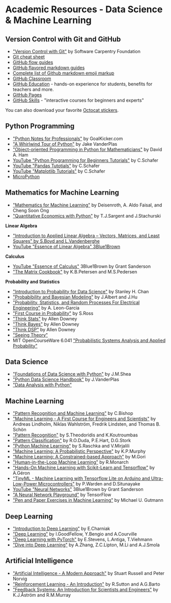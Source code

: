 # Academic Resources - Data Science & Machine Learning

<!-- PROJECT LOGO -->
<!-- <br />
<p align="center">
  <a href="https://github.com/catiaspsilva/GitHub-Education">
    <img src="images/Professortocat_v2.png" alt="Logo" width="150" height="150">
  </a> -->

<!--   <h3 align="center">The Basics of Machine Learning</h3> -->

<!--   <p align="center">
    The basics of machine learning to get you started!
  </p> -->
<!-- </p> -->

## Version Control with Git and GitHub
* ["Version Control with Git"](https://swcarpentry.github.io/git-novice/) by Software Carpentry Foundation
* [Git cheat sheet](https://education.github.com/git-cheat-sheet-education.pdf)
* [GitHub flow guides](https://enterprise.github.com/downloads/en/github-flow-cheatsheet.pdf)
* [GitHub flavored markdown guides](https://enterprise.github.com/downloads/en/markdown-cheatsheet.pdf)
* [Complete list of Github markdown emoji markup](https://gist.github.com/rxaviers/7360908)
* [GitHub Classroom](https://classroom.github.com/)
* [GitHub Education](https://education.github.com/) - hands-on experience for students, benefits for teachers and more.
* [GitHub Pages](https://pages.github.com/)
* [GitHub Skills](https://skills.github.com/) - "interactive courses for beginners and experts"

You can also download your favorite [Octocat stickers](https://octodex.github.com/).

## Python Programming
* ["Python Notes for Professionals"](https://books.goalkicker.com/PythonBook/) by GoalKicker.com
* ["A Whirlwind Tour of Python"](https://jakevdp.github.io/WhirlwindTourOfPython/) by Jake VanderPlas
* ["Object-oriented Programming in Python for Mathematicians"](https://object-oriented-python.github.io/index.html) by David A. Ham
* [YouTube "Python Programming for Beginners Tutorials"](https://www.youtube.com/playlist?list=PL-osiE80TeTskrapNbzXhwoFUiLCjGgY7) by C.Schafer
* [YouTube "Pandas Tutotials"](https://www.youtube.com/playlist?list=PL-osiE80TeTsWmV9i9c58mdDCSskIFdDS) by C.Schafer
* [YouTube "Matplotlib Tutorials"](https://www.youtube.com/playlist?list=PL-osiE80TeTvipOqomVEeZ1HRrcEvtZB_) by C.Schafer
* [MicroPython](https://micropython.org/)

## Mathematics for Machine Learning
* ["Mathematics for Machine Learning"](https://mml-book.github.io/) by Deisenroth, A. Aldo Faisal, and Cheng Soon Ong
* ["Quantitative Economics with Python"](https://python.quantecon.org/intro.html) by T.J.Sargent and J.Stachurski

**Linear Algebra**
* ["Introduction to Applied Linear Algebra – Vectors, Matrices, and Least Squares" by S.Boyd and L.Vandenberghe](https://web.stanford.edu/~boyd/vmls/)
* [YouTube "Essence of Linear Algebra" 3Blue1Brown](https://www.youtube.com/playlist?list=PLZHQObOWTQDPD3MizzM2xVFitgF8hE_ab)

**Calculus**
* [YouTube "Essence of Calculus"](https://www.youtube.com/playlist?list=PLZHQObOWTQDMsr9K-rj53DwVRMYO3t5Yr) 3Blue1Brown by Grant Sanderson
* ["The Matrix Cookbook"](https://www.math.uwaterloo.ca/~hwolkowi/matrixcookbook.pdf) by K.B.Petersen and M.S.Pedersen

**Probability and Statistics**
* ["Introduction to Probability for Data Science"](https://probability4datascience.com/) by Stanley H. Chan
* ["Probabibility and Bayesian Modeling"](https://bayesball.github.io/BOOK/probability-a-measurement-of-uncertainty.html) by J.Albert and J.Hu
* ["Probability, Statistics, and Random Processes For Electrical Engineering"](https://www.pearson.com/us/higher-education/program/Leon-Garcia-Probability-Statistics-and-Random-Processes-For-Electrical-Engineering-3rd-Edition/PGM104866.html) by A. Leon-Garcia
* ["First Course in Probability"](https://www.pearson.com/us/higher-education/program/Ross-First-Course-in-Probability-A-10th-Edition/PGM1786065.html) by S.Ross
* ["Think Stats"](https://greenteapress.com/wp/think-stats-2e/) by Allen Downey
* ["Think Bayes"](https://greenteapress.com/wp/think-bayes/) by Allen Downey
* ["Think DSP"](https://greenteapress.com/wp/think-dsp/) by Allen Downey
* ["Seeing Theory"](https://seeing-theory.brown.edu/#firstPage)
* MIT OpenCourseWare 6.041 ["Probabilistic Systems Analysis and Applied Probability"](https://ocw.mit.edu/courses/electrical-engineering-and-computer-science/6-041-probabilistic-systems-analysis-and-applied-probability-fall-2010/video-lectures/)

## Data Science
* ["Foundations of Data Science with Python"](https://jmshea.github.io/Foundations-of-Data-Science-with-Python/intro.html) by J.M.Shea
* ["Python Data Science Handbook"](https://jakevdp.github.io/PythonDataScienceHandbook/) by J.VanderPlas
* ["Data Analysis with Python"](https://www.freecodecamp.org/learn/data-analysis-with-python/)

## Machine Learning
* ["Pattern Recognition and Machine Learning"](https://www.microsoft.com/en-us/research/people/cmbishop/prml-book/) by C.Bishop
* ["Machine Learning - A First Course for Engineers and Scientists"](https://smlbook.org/?_se=aXFiYWxuYXZlZEBnbWFpbC5jb20%3D) by Andreas Lindholm, Niklas Wahlström, Fredrik Lindsten, and Thomas B. Schön
* ["Pattern Recognition"](https://www.sciencedirect.com/book/9781597492720/pattern-recognition) by S.Theodoridis and K.Koutroumbas
* ["Pattern Classification"](https://www.wiley.com/en-us/Pattern+Classification%2C+2nd+Edition-p-9780471056690) by R.O.Duda, P.E.Hart, D.G.Stork
* ["Python Machine Learning"](https://github.com/rasbt/python-machine-learning-book-3rd-edition) by S.Raschka and V.Mirjalili
* ["Machine Learning: A Probabilistic Perspective"](https://mitpress.ublish.com/book/machine-learning-0#toc) by K.P.Murphy
* ["Machine Learning: A Constrained-based Approach"](https://www.elsevier.com/books/machine-learning/gori/978-0-08-100659-7) by M.Gori
* ["Human-in-the-Loop Machine Learning"](https://www.manning.com/books/human-in-the-loop-machine-learning#toc) by R.Monarch
* ["Hands-On Machine Learning with Scikit-Learn and Tensorflow"](https://github.com/ageron/handson-ml2) by A.Géron
* ["TinyML - Machine Learning with Tensorflow Lite on Arduino and Ultra-Low-Power Microcontrollers"](https://tinymlbook.com/) by P.Warden and D.Situnayake
* [YouTube "Neural Networks"](https://www.youtube.com/playlist?list=PLZHQObOWTQDNU6R1_67000Dx_ZCJB-3pi) 3Blue1Brown by Grant Sanderson
* ["A Neural Network Playground"](https://playground.tensorflow.org/#activation=tanh&regularization=L2&batchSize=10&dataset=circle&regDataset=reg-plane&learningRate=0.1&regularizationRate=0&noise=10&networkShape=2&seed=0.66302&showTestData=false&discretize=false&percTrainData=80&x=true&y=true&xTimesY=false&xSquared=false&ySquared=false&cosX=false&sinX=false&cosY=false&sinY=false&collectStats=false&problem=classification&initZero=false&hideText=false) by TensorFlow
* ["Pen and Paper Exercises in Machine Learning"](https://arxiv.org/abs/2206.13446) by Michael U. Gutmann

## Deep Learning
* ["Introduction to Deep Learning"](https://mitpress.ublish.com/book/introduction-to-deep-learning#tab-4497) by E.Charniak
* ["Deep Learning"](https://www.deeplearningbook.org/) by I.GoodFellow, Y.Bengio and A.Courville
* ["Deep Learning with PyTorch"](https://pytorch.org/assets/deep-learning/Deep-Learning-with-PyTorch.pdf) by E.Stevens, L.Antiga, T.Viehmann
* ["Dive into Deep Learning"](https://d2l.ai/) by A.Zhang, Z.C.Lipton, M.Li and A.J.Smola

## Artificial Intelligence
* ["Artificial Intelligence - A Modern Approach"](http://aima.cs.berkeley.edu/index.html) by Stuart Russell and Peter Norvig
* ["Reinforcement Learning - An Introduction"](http://www.incompleteideas.net/book/the-book-2nd.html) by R.Sutton and A.G.Barto
* ["Feedback Systems: An Introduction for Scientists and Engineers"](http://www.cds.caltech.edu/~murray/amwiki/index.php/Second_Edition) by K.J.Åström and R.M.Murray

